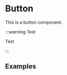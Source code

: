 # Button

This is a button component.

:::warning Test

Test

:::

## Examples

<div class="flex flex-col gap-4">

<demo-box src="/button/demos/basic.vue" />

<demo-box src="/button/demos/size.vue" />

<demo-box src="/button/demos/link.vue" />

<demo-box src="/button/demos/disabled.vue" />

<demo-box src="/button/demos/block.vue" />

<demo-box src="/button/demos/round.vue" />

<demo-box src="/button/demos/circle.vue" />
</div>
